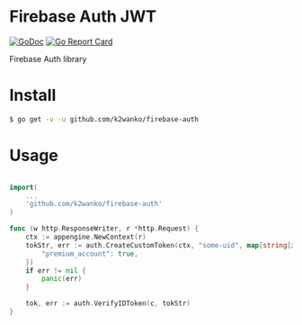 # Firebase Auth JWT

[![GoDoc](https://godoc.org/github.com/k2wanko/firebase-auth?status.svg)](https://godoc.org/github.com/k2wanko/firebase-auth) [![Go Report Card](https://goreportcard.com/badge/github.com/k2wanko/firebase-auth)](https://goreportcard.com/report/github.com/k2wanko/firebase-auth)

Firebase Auth library

# Install

```bash
$ go get -v -u github.com/k2wanko/firebase-auth
```

# Usage

```go

import(
    ...
    'github.com/k2wanko/firebase-auth'
)

func (w http.ResponseWriter, r *http.Request) {
    ctx := appengine.NewContext(r)
    tokStr, err := auth.CreateCustomToken(ctx, "some-uid", map[string]interface{}{
        "premium_account": true,
    })
    if err != nil {
        panic(err)
    }

    tok, err := auth.VerifyIDToken(c, tokStr)
}
```